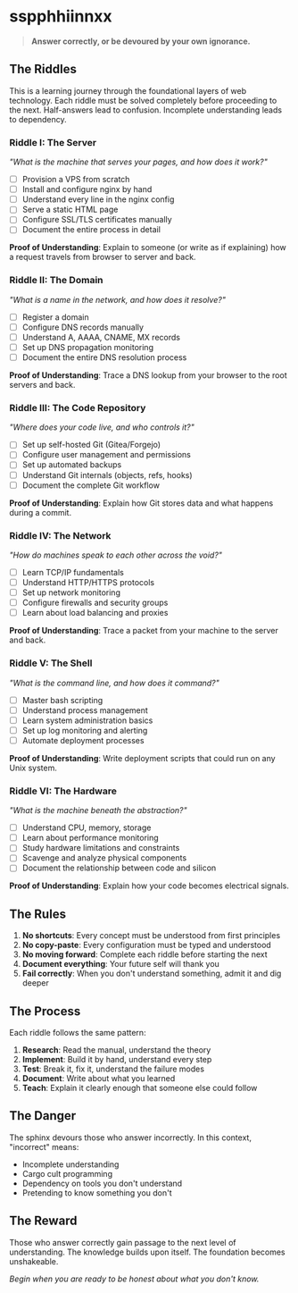 # sspphhiinnxx

> **Answer correctly, or be devoured by your own ignorance.**

## The Riddles

This is a learning journey through the foundational layers of web technology. Each riddle must be solved completely before proceeding to the next. Half-answers lead to confusion. Incomplete understanding leads to dependency.

### Riddle I: The Server
*"What is the machine that serves your pages, and how does it work?"*

- [ ] Provision a VPS from scratch
- [ ] Install and configure nginx by hand
- [ ] Understand every line in the nginx config
- [ ] Serve a static HTML page
- [ ] Configure SSL/TLS certificates manually
- [ ] Document the entire process in detail

**Proof of Understanding**: Explain to someone (or write as if explaining) how a request travels from browser to server and back.

### Riddle II: The Domain
*"What is a name in the network, and how does it resolve?"*

- [ ] Register a domain
- [ ] Configure DNS records manually
- [ ] Understand A, AAAA, CNAME, MX records
- [ ] Set up DNS propagation monitoring
- [ ] Document the entire DNS resolution process

**Proof of Understanding**: Trace a DNS lookup from your browser to the root servers and back.

### Riddle III: The Code Repository
*"Where does your code live, and who controls it?"*

- [ ] Set up self-hosted Git (Gitea/Forgejo)
- [ ] Configure user management and permissions
- [ ] Set up automated backups
- [ ] Understand Git internals (objects, refs, hooks)
- [ ] Document the complete Git workflow

**Proof of Understanding**: Explain how Git stores data and what happens during a commit.

### Riddle IV: The Network
*"How do machines speak to each other across the void?"*

- [ ] Learn TCP/IP fundamentals
- [ ] Understand HTTP/HTTPS protocols
- [ ] Set up network monitoring
- [ ] Configure firewalls and security groups
- [ ] Learn about load balancing and proxies

**Proof of Understanding**: Trace a packet from your machine to the server and back.

### Riddle V: The Shell
*"What is the command line, and how does it command?"*

- [ ] Master bash scripting
- [ ] Understand process management
- [ ] Learn system administration basics
- [ ] Set up log monitoring and alerting
- [ ] Automate deployment processes

**Proof of Understanding**: Write deployment scripts that could run on any Unix system.

### Riddle VI: The Hardware
*"What is the machine beneath the abstraction?"*

- [ ] Understand CPU, memory, storage
- [ ] Learn about performance monitoring
- [ ] Study hardware limitations and constraints
- [ ] Scavenge and analyze physical components
- [ ] Document the relationship between code and silicon

**Proof of Understanding**: Explain how your code becomes electrical signals.

## The Rules

1. **No shortcuts**: Every concept must be understood from first principles
2. **No copy-paste**: Every configuration must be typed and understood
3. **No moving forward**: Complete each riddle before starting the next
4. **Document everything**: Your future self will thank you
5. **Fail correctly**: When you don't understand something, admit it and dig deeper

## The Process

Each riddle follows the same pattern:
1. **Research**: Read the manual, understand the theory
2. **Implement**: Build it by hand, understand every step
3. **Test**: Break it, fix it, understand the failure modes
4. **Document**: Write about what you learned
5. **Teach**: Explain it clearly enough that someone else could follow

## The Danger

The sphinx devours those who answer incorrectly. In this context, "incorrect" means:
- Incomplete understanding
- Cargo cult programming
- Dependency on tools you don't understand
- Pretending to know something you don't

## The Reward

Those who answer correctly gain passage to the next level of understanding. The knowledge builds upon itself. The foundation becomes unshakeable.

*Begin when you are ready to be honest about what you don't know.*